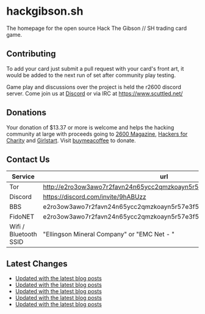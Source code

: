 # hackgibson.sh
The homepage for the open source Hack The Gibson // SH trading card game.


## Contributing

To add your card just submit a pull request with your card's front art, it would be added to the next run of set after community play testing.

Game play and discussions over the project is held the r2600 discord server. Come join us at [Discord](https://discord.com/invite/9hABUzz) or via IRC at https://www.scuttled.net/


## Donations

Your donation of $13.37 or more is welcome and helps the hacking community at large with proceeds going to [2600 Magazine](https://2600.com/), [Hackers for Charity](https://hackersforcharity.org) and [Girlstart](https://girlstart.org).  Visit [buymeacoffee](https://www.buymeacoffee.com/hackgibson.sh) to donate.


## Contact Us

Service | url
-|-
Tor | http://e2ro3ow3awo7r2favn24n65ycc2qmzkoayn5r57e3f56nvjwdcgg32ad.onion
Discord | https://discord.com/invite/9hABUzz
BBS | e2ro3ow3awo7r2favn24n65ycc2qmzkoayn5r57e3f56nvjwdcgg32ad.onion:23
FidoNET | e2ro3ow3awo7r2favn24n65ycc2qmzkoayn5r57e3f56nvjwdcgg32ad.onion:24554
Wifi / Bluetooth SSID | "Ellingson Mineral Company" or "EMC Net - <fidonet address>"

## Latest Changes
<!-- BLOG-POST-LIST:START -->
- [Updated with the latest blog posts](https://github.com/DFW2600/hackgibson.sh/commit/a9ee2b549d5fdc3aa7d0e0cbdde519b934bf91ab)
- [Updated with the latest blog posts](https://github.com/DFW2600/hackgibson.sh/commit/1c48ca881e7d06627a1d4056ed6e5fa2208db963)
- [Updated with the latest blog posts](https://github.com/DFW2600/hackgibson.sh/commit/3243bfc3ce62f77c1c2347a8e1ffb0929ba20cb0)
- [Updated with the latest blog posts](https://github.com/DFW2600/hackgibson.sh/commit/ed8f4a8e9fcf76753e4108a2c6ea92400d78810d)
- [Updated with the latest blog posts](https://github.com/DFW2600/hackgibson.sh/commit/81edb8f073e217464fbccafc15dd923fc8e75b55)
<!-- BLOG-POST-LIST:END -->
